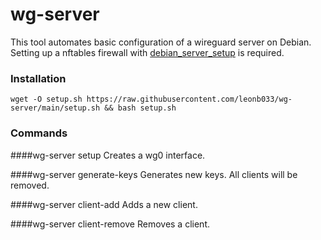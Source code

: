 # wg-server

This tool automates basic configuration of a wireguard server on Debian.
Setting up a nftables firewall with [debian_server_setup](https://github.com/leonb033/debian_server_setup) is required.

### Installation
`wget -O setup.sh https://raw.githubusercontent.com/leonb033/wg-server/main/setup.sh && bash setup.sh`

### Commands
####wg-server setup
Creates a wg0 interface.

####wg-server generate-keys
Generates new keys. All clients will be removed.

####wg-server client-add
Adds a new client.

####wg-server client-remove
Removes a client.
